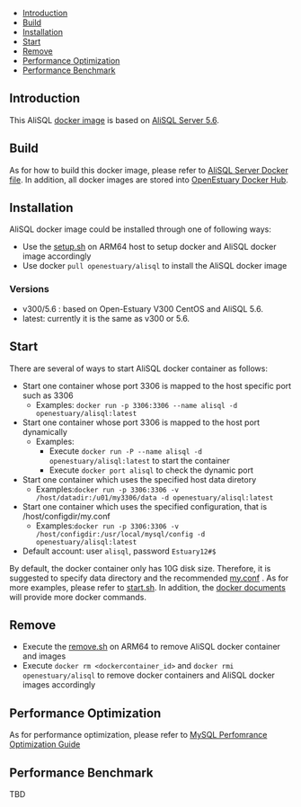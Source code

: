 * [Introduction](#1)
* [Build ](#2)
* [Installation](#3)
* [Start](#4)
* [Remove](#5)
* [Performance Optimization](#6)
* [Performance Benchmark](#7)

## <a name="1">Introduction</a>

This AliSQL [docker image](https://docs.docker.com/) is based on [AliSQL Server 5.6](https://github.com/alibaba/AliSQL/archive/AliSQL-5.6.32-1.tar.gz).


## <a name="2">Build</a>
As for how to build this docker image, please refer to [AliSQL Server Docker file](https://github.com/open-estuary/dockerfiles/tree/master/mysql/alisql).
In addition, all docker images are stored into [OpenEstuary Docker Hub](https://cloud.docker.com/app/openestuary).

## <a name="3">Installation</a>
AliSQL docker image could be installed through one of following ways:  
- Use the [setup.sh](https://github.com/open-estuary/packages/blob/master/docker_apps/alisql/setup.sh) on ARM64 host to setup docker and AliSQL docker image accordingly
- Use docker `pull openestuary/alisql` to install the AliSQL docker image 

### Versions 
- v300/5.6 : based on Open-Estuary V300 CentOS and AliSQL 5.6.
- latest: currently it is the same as v300 or 5.6. 

## <a name="4">Start</a>
There are several of ways to start AliSQL docker container as follows:
- Start one container whose port 3306 is mapped to the host specific port such as 3306
  - Examples: `docker run -p 3306:3306 --name alisql -d openestuary/alisql:latest`
- Start one container whose port 3306 is mapped to the host port dynamically
  - Examples:
    - Execute `docker run -P --name alisql -d openestuary/alisql:latest` to start the container
    - Execute `docker port alisql` to check the dynamic port
- Start one container which uses the specified host data diretory 
  - Examples:`docker run -p 3306:3306 -v /host/datadir:/u01/my3306/data -d openestuary/alisql:latest`
- Start one container which uses the specified configuration, that is /host/configdir/my.conf
  - Examples:`docker run -p 3306:3306 -v /host/configdir:/usr/local/mysql/config -d openestuary/alisql:latest`
- Default account: user `alisql`, password `Estuary12#$`

By default, the docker container only has 10G disk size. Therefore, it is suggested to specify data directory and the recommended [my.conf](https://github.com/open-estuary/packages/blob/master/docker_apps/alisql/my.conf) . 
As for more examples, please refer to [start.sh](https://github.com/open-estuary/packages/blob/master/docker_apps/alisql/start.sh).
In addition, the [docker documents](https://docs.docker.com/) will provide more docker commands.
                                                   
## <a name="5">Remove</a>
- Execute the [remove.sh](https://github.com/open-estuary/packages/blob/master/docker_apps/alisql/remove.sh) on ARM64 to remove AliSQL docker container and images 
- Execute `docker rm <dockercontainer_id>` and `docker rmi openestuary/alisql` to remove docker containers and AliSQL docker images accordingly

## <a name="6">Performance Optimization</a>

As for performance optimization, please refer to [MySQL Perfomrance Optimization Guide](https://github.com/sjtuhjh/perfdocs/blob/master/MongoDB%E6%80%A7%E8%83%BD%E4%BC%98%E5%8C%96.pdf)


## <a name="7">Performance Benchmark</a>
TBD 
